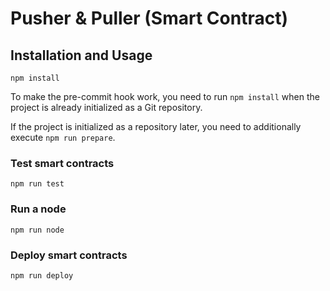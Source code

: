 # Pusher & Puller (Smart Contract)

## Installation and Usage
```
npm install
```

To make the pre-commit hook work, you need to run `npm install` when the project is already initialized as a Git repository.

If the project is initialized as a repository later, you need to additionally execute `npm run prepare`.

### Test smart contracts
```
npm run test
```

### Run a node
```
npm run node
```

### Deploy smart contracts
```
npm run deploy
```
